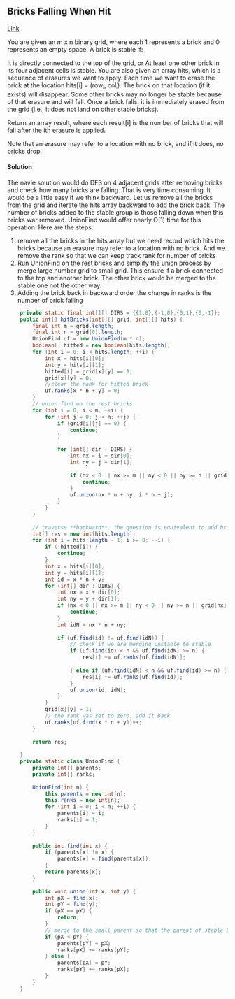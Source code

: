 ## Bricks Falling When Hit

[Link](https://leetcode.com/problems/bricks-falling-when-hit/)

You are given an m x n binary grid, where each 1 represents a brick and 0 represents an empty space. A brick is stable if:

It is directly connected to the top of the grid, or
At least one other brick in its four adjacent cells is stable.
You are also given an array hits, which is a sequence of erasures we want to apply. Each time we want to erase the brick at the location hits[i] = (row<sub>i</sub>, col<sub>i</sub>). The brick on that location (if it exists) will disappear. Some other bricks may no longer be stable because of that erasure and will fall. Once a brick falls, it is immediately erased from the grid (i.e., it does not land on other stable bricks).

Return an array result, where each result[i] is the number of bricks that will fall after the ith erasure is applied.

Note that an erasure may refer to a location with no brick, and if it does, no bricks drop.

#### Solution

The navie solution would do DFS on 4 adjacent grids after removing bricks and check how many bricks are falling. That is very time consuming. It would be a little easy if we think backward. Let us remove all the bricks from the grid and iterate the hits array backward to add the brick back. The number of bricks added to the stable group is those falling down when this bricks war removed. UnionFind would offer nearly O(1) time for this operation. Here are the steps:

1. remove all the bricks in the hits array but we need record which hits the bricks because an erasure may refer to a location with no brick. And we remove the rank so that we can keep track rank for number of bricks
2. Run UnionFind on the rest bricks and simplify the union process by merge large number grid to small grid. This ensure if a brick connected to the top and another brick. The other brick would be merged to the stable one not the other way.
3. Adding the brick back in backward order the change in ranks is the number of brick falling

```java
    private static final int[][] DIRS = {{1,0},{-1,0},{0,1},{0,-1}};
    public int[] hitBricks(int[][] grid, int[][] hits) {
        final int m = grid.length;
        final int n = grid[0].length;
        UnionFind uf = new UnionFind(m * n);
        boolean[] hitted = new boolean[hits.length];
        for (int i = 0; i < hits.length; ++i) {
            int x = hits[i][0];
            int y = hits[i][1];
            hitted[i] = grid[x][y] == 1;
            grid[x][y] = 0;
            //clear the rank for hitted brick
            uf.ranks[x * n + y] = 0;
        }
        // union find on the rest bricks
        for (int i = 0; i < m; ++i) {
            for (int j = 0; j < n; ++j) {
                if (grid[i][j] == 0) {
                    continue;
                }
                
                for (int[] dir : DIRS) {
                    int nx = i + dir[0];
                    int ny = j + dir[1];
                    
                    if (nx < 0 || nx >= m || ny < 0 || ny >= n || grid[nx][ny] == 0) {
                        continue;
                    }
                    uf.union(nx * n + ny, i * n + j);
                }
            }
        }
        
        // traverse **backward**. the question is equivalent to add brick in backward.
        int[] res = new int[hits.length];
        for (int i = hits.length - 1; i >= 0; --i) {
            if (!hitted[i]) {
                continue;
            }
            int x = hits[i][0];
            int y = hits[i][1];
            int id = x * n + y;
            for (int[] dir : DIRS) {
                int nx = x + dir[0];
                int ny = y + dir[1];
                if (nx < 0 || nx >= m || ny < 0 || ny >= n || grid[nx][ny] == 0) {
                    continue;
                }
                int idN = nx * n + ny;
                
                if (uf.find(id) != uf.find(idN)) {
                    // check if we are merging unstable to stable
                    if (uf.find(id) < n && uf.find(idN) >= n) {
                        res[i] += uf.ranks[uf.find(idN)];
                        
                    } else if (uf.find(idN) < n && uf.find(id) >= n) {
                        res[i] += uf.ranks[uf.find(id)];
                    }
                    uf.union(id, idN);
                }
            }
            grid[x][y] = 1;
            // the rank was set to zero. add it back
            uf.ranks[uf.find(x * n + y)]++;
        }
        
        return res;
        
    }
    private static class UnionFind {
        private int[] parents;
        private int[] ranks;
        
        UnionFind(int n) {
            this.parents = new int[n];
            this.ranks = new int[n];
            for (int i = 0; i < n; ++i) {
                parents[i] = i;
                ranks[i] = 1;
            }
        }
        
        public int find(int x) {
            if (parents[x] != x) {
                parents[x] = find(parents[x]);
            }
            return parents[x];
        }
        
        public void union(int x, int y) {
            int pX = find(x);
            int pY = find(y);
            if (pX == pY) {
                return;
            }
            // merge to the small parent so that the parent of stable bricks are from 0 ~ n-1.
            if (pX < pY) {
                parents[pY] = pX;
                ranks[pX] += ranks[pY];
            } else {
                parents[pX] = pY;
                ranks[pY] += ranks[pX];
            }
        }
    }
```